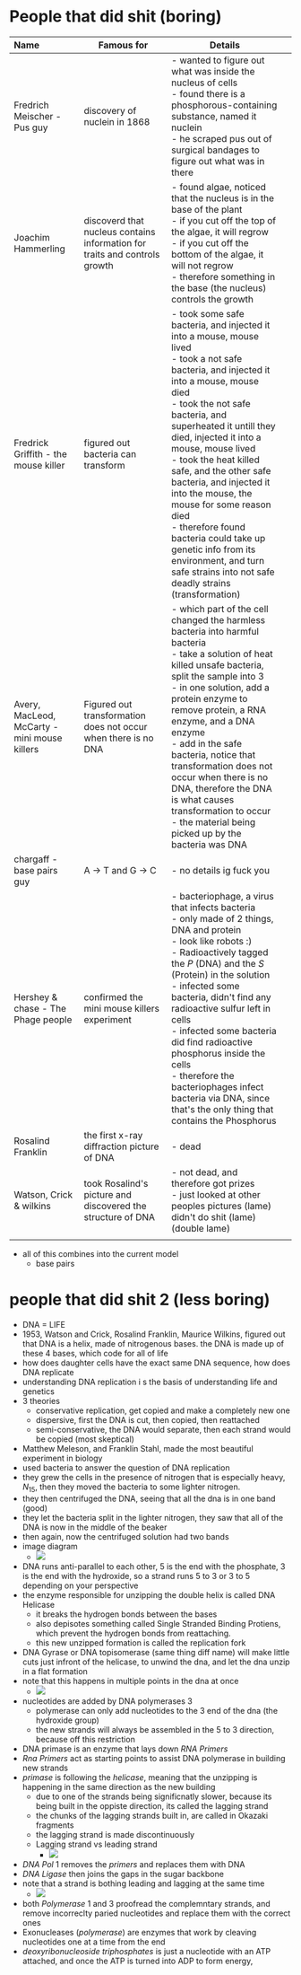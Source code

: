 # People that did shit (boring)

| Name                                         | Famous for                                                                 | Details                                                                                                                                                                                                                                                                                                                                                                                                                                                                                                                                 |     |
| :------------------------------------------- | -------------------------------------------------------------------------- | --------------------------------------------------------------------------------------------------------------------------------------------------------------------------------------------------------------------------------------------------------------------------------------------------------------------------------------------------------------------------------------------------------------------------------------------------------------------------------------------------------------------------------------- | --- |
| Fredrich Meischer - Pus guy                  | discovery of nuclein in 1868                                               | - wanted to figure out what was inside the nucleus of cells<br>- found there is a phosphorous-containing substance, named it nuclein<br>- he scraped pus out of surgical bandages to figure out what was in there                                                                                                                                                                                                                                                                                                                       |     |
| Joachim Hammerling                           | discoverd that nucleus contains information for traits and controls growth | - found algae, noticed that the nucleus is in the base of the plant<br>- if you cut off the top of the algae, it will regrow<br>- if you cut off the bottom of the algae, it will not regrow<br>- therefore something in the base (the nucleus) controls the growth                                                                                                                                                                                                                                                                     |     |
| Fredrick Griffith - the mouse killer         | figured out bacteria can transform                                         | - took some safe bacteria, and injected it into a mouse, mouse lived<br>- took a not safe bacteria, and injected it into a mouse, mouse died<br>- took the not safe bacteria, and superheated it untill they died, injected it into a mouse, mouse lived<br>- took the heat killed safe, and the other safe bacteria, and injected it into the mouse, the mouse for some reason died<br>- therefore found bacteria could take up genetic info from its environment, and turn safe strains into not safe deadly strains (transformation) |     |
| Avery, MacLeod, McCarty - mini mouse killers | Figured out transformation does not occur when there is no DNA             | - which part of the cell changed the harmless bacteria into harmful bacteria <br>- take a solution of heat killed unsafe bacteria, split the sample into 3<br>- in one solution, add a protein enzyme to remove protein, a RNA enzyme, and a DNA enzyme<br>- add in the safe bacteria, notice that transformation does not occur when there is no DNA, therefore the DNA is what causes transformation to occur<br>- the material being picked up by the bacteria was DNA                                                               |     |
| chargaff - base pairs guy                    | A $\to$ T and G $\to$ C                                                    | - no details ig fuck you                                                                                                                                                                                                                                                                                                                                                                                                                                                                                                                |     |
| Hershey & chase - The Phage people           | confirmed the mini mouse killers experiment                                | - bacteriophage, a virus that infects bacteria<br>- only made of 2 things, DNA and protein<br>- look like robots :)<br>- Radioactively tagged the $P$ (DNA) and the $S$ (Protein) in the solution <br>- infected some bacteria, didn't find any radioactive sulfur left in cells <br>- infected some bacteria did find radioactive phosphorus inside the cells<br>- therefore the bacteriophages infect bacteria via DNA, since that's the only thing that contains the Phosphorus<br>                                                  |     |
| Rosalind Franklin                            | the first x-ray diffraction picture of DNA                                 | - dead                                                                                                                                                                                                                                                                                                                                                                                                                                                                                                                                  |     |
| Watson, Crick & wilkins                      | took Rosalind's picture and discovered the structure of DNA                | - not dead, and therefore got prizes<br>- just looked at other peoples pictures (lame) didn't do shit (lame) (double lame)                                                                                                                                                                                                                                                                                                                                                                                                              |     |
|                                              |                                                                            |                                                                                                                                                                                                                                                                                                                                                                                                                                                                                                                                         |     |

- all of this combines into the current model 
	- base pairs 

# people that did shit 2 (less boring)
- DNA = LIFE
- 1953, Watson and Crick, Rosalind Franklin, Maurice Wilkins, figured out that DNA is a helix, made of nitrogenous bases. the DNA is made up of these 4 bases, which code for all of life 
- how does daughter cells have the exact same DNA sequence, how does DNA replicate 
- understanding DNA replication i s the basis of understanding life and genetics
- 3 theories 
	- conservative replication, get copied and make a completely new one 
	- dispersive, first the DNA is cut, then copied, then reattached 
	- semi-conservative, the DNA would separate, then each strand would be copied (most skeptical)
- Matthew Meleson, and Franklin Stahl, made the most beautiful experiment in biology 
- used bacteria to answer the question of DNA replication
- they grew the cells in the presence of nitrogen that is especially heavy, $N_{15}$, then they moved the bacteria to some lighter nitrogen.
- they then centrifuged the DNA, seeing that all the dna is in one band (good)
- they let the bacteria split in the lighter nitrogen, they saw that all of the DNA is now in the middle of the beaker 
- then again, now the centrifuged solution had two bands
- image diagram
	- ![](../images/dna%20replication.png)
- DNA runs anti-parallel to each other, 5 is the end with the phosphate, 3 is the end with the hydroxide, so a strand runs 5 to 3 or 3 to 5 depending on your perspective
- the enzyme responsible for unzipping the double helix is called $\text{DNA Helicase}$ 
	- it breaks the hydrogen bonds between the bases 
	- also depisotes something called $\text{Single Stranded Binding Protiens}$, which prevent the hydrogen bonds from reattaching. 
	- this new unzipped formation is called the replication fork 
- $\text{DNA Gyrase}$ or $\text{DNA topisomerase}$ (same thing diff name) will make little cuts just infront of the helicase, to unwind the dna, and let the dna unzip in a flat formation
- note that this happens in multiple points in the dna at once
	- ![](../images/dna%20replciation%20bulslhit.png)
- nucleotides are added by $\text{DNA polymerases 3}$ 
	- polymerase can only add nucleotides to the 3 end of the dna (the hydroxide group)
	- the new strands will always be assembled in the 5 to 3 direction, because off this restriction
- $\text{DNA primase}$ is an enzyme that lays down $RNA$ $Primers$ 
- $Rna$ $Primers$ act as starting points to assist DNA polymerase in building new strands 
- $primase$ is following the $helicase$, meaning that the unzipping is happening in the same direction as the new building 
	- due to one of the strands being significnatly slower, because its being built in the oppiste direction, its called the lagging strand
	- the chunks of the lagging strands built in, are called in Okazaki fragments 
	- the lagging strand is made discontinuously
	- Lagging strand vs leading strand
		- ![](../images/dna%20is%20being%20replicated%20i%20think.png)
- $DNA$ $Pol$ $1$ removes the $primers$ and replaces them with DNA
- $DNA$ $Ligase$ then joins the gaps in the sugar backbone
- note that a strand is bothing leading and lagging at the same time 
	- ![](../images/stupid%20ullshit.png)
- both $Polymerase$ 1 and 3 proofread the complemntary strands, and remove incorreclty paried nucleotides and replace them with the correct ones 
- Exonucleases ($polymerase$) are enzymes that work by cleaving nucleotides one at a time from the end
- $deoxyribonucleoside$ $triphosphates$ is just a nucleotide with an ATP attached, and once the ATP is turned into ADP to form energy, 